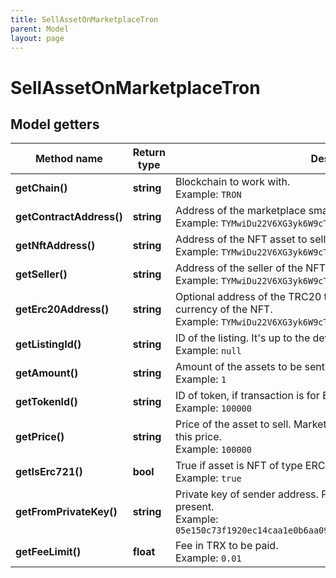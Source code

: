 ```yaml
---
title: SellAssetOnMarketplaceTron
parent: Model
layout: page
---
```


# SellAssetOnMarketplaceTron

## Model getters

Method name | Return type | Description | Notes
------------ | ------------- | ------------- | -------------
**getChain()** | **string** | Blockchain to work with. <br>Example: `TRON` |
**getContractAddress()** | **string** | Address of the marketplace smart contract. <br>Example: `TYMwiDu22V6XG3yk6W9cTVBz48okKLRczh` |
**getNftAddress()** | **string** | Address of the NFT asset to sell smart contract. <br>Example: `TYMwiDu22V6XG3yk6W9cTVBz48okKLRczh` |
**getSeller()** | **string** | Address of the seller of the NFT asset. <br>Example: `TYMwiDu22V6XG3yk6W9cTVBz48okKLRczh` |
**getErc20Address()** | **string** | Optional address of the TRC20 token, which will be used as a selling currency of the NFT. <br>Example: `TYMwiDu22V6XG3yk6W9cTVBz48okKLRczh` | [optional]
**getListingId()** | **string** | ID of the listing. It's up to the developer to generate unique ID <br>Example: `null` |
**getAmount()** | **string** | Amount of the assets to be sent. For ERC-721 tokens, enter 1. <br>Example: `1` | [optional]
**getTokenId()** | **string** | ID of token, if transaction is for ERC-721 or ERC-1155. <br>Example: `100000` |
**getPrice()** | **string** | Price of the asset to sell. Marketplace fee will be obtained on top of this price. <br>Example: `100000` |
**getIsErc721()** | **bool** | True if asset is NFT of type ERC721, false if ERC1155. <br>Example: `true` |
**getFromPrivateKey()** | **string** | Private key of sender address. Private key, or signature Id must be present. <br>Example: `05e150c73f1920ec14caa1e0b6aa09940899678051a78542840c2668ce5080c2` |
**getFeeLimit()** | **float** | Fee in TRX to be paid. <br>Example: `0.01` |


